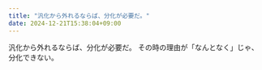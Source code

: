 ```yaml
---
title: "汎化から外れるならば、分化が必要だ。"
date: 2024-12-21T15:38:04+09:00
---
```

汎化から外れるならば、分化が必要だ。
その時の理由が「なんとなく」じゃ、分化できない。
